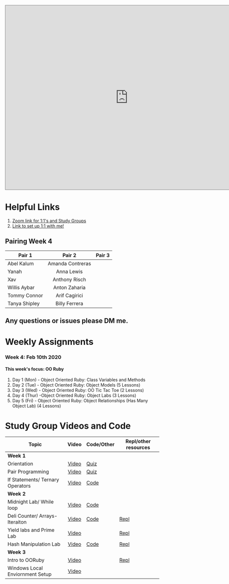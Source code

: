 <iframe src="https://calendar.google.com/calendar/b/1/embed?height=600&amp;wkst=1&amp;bgcolor=%23ffffff&amp;ctz=America%2FNew_York&amp;src=ZmxhdGlyb25zY2hvb2wuY29tXzdocjBsb2liajN2bnVrZ2hjN2EycW42MzA0QGdyb3VwLmNhbGVuZGFyLmdvb2dsZS5jb20&amp;color=%23616161&amp;title=Cohort%20Calendar%20-%203%2F2%20Part-Time-A%20(Micah&#39;s%20Cohort)" style="border:solid 1px #777" width="800" height="600" frameborder="0" scrolling="no"></iframe>

# Helpful Links 

1. [Zoom link for 1:1's and Study Groups](#)
2. [Link to set up 1:1 with me!](#)

## Pairing Week 4


| Pair 1       | Pair 2       | Pair 3 |
| ------------- |:-------------:| ---------- |
| Abel Kalum   | Amanda Contreras    |
| Yanah   | Anna Lewis    |
| Xav   | Anthony Risch    |
| Willis Aybar   | Anton Zaharia    |
| Tommy Connor   | Arif Cagirici    |
| Tanya Shipley   | Billy Ferrera    |

## Any questions or issues please DM me. 

# Weekly Assignments

### Week 4: Feb 10th 2020
#### This week's focus:  OO Ruby 

1. Day 1 (Mon) - Object Oriented Ruby: Class Variables and Methods
2. Day 2 (Tue) - Object Oriented Ruby: Object Models (5 Lessons)
3. Day 3 (Wed) - Object Oriented Ruby: OO Tic Tac Toe (2 Lessons)
4. Day 4 (Thur) -Object Oriented Ruby: Object Labs (3 Lessons)
5. Day 5 (Fri) - Object Oriented Ruby: Object Relationships (Has Many Object Lab) (4 Lessons)

# Study Group Videos and Code

| Topic         | Video         | Code/Other | Repl/other resources|
| ------------- |:-------------:| ----------- | ------------------- |
|**Week 1**|
| Orientation | [Video](https://youtu.be/-jk4NqJ2i68) | [Quiz](https://docs.google.com/forms/d/e/1FAIpQLSeKy1nlSi32DLbV5LN-W3yAjuZNJnoxteaWp_AYN4fQFmkYxQ/viewform)|
| Pair Programming| [Video](https://youtu.be/dKviur9B_fY)|[Quiz](https://docs.google.com/forms/d/e/1FAIpQLSey8rwpddfuKTeIo74DkqY1Eua4g9S8ZWLu-WFYxHVZZoEO5g/viewform)|
| If Statements/ Ternary Operators | [Video](https://youtu.be/1VH5025I4V0)| [Code](https://github.com/EliasAHH/speaking-grandma-dumbo-web-080618/blob/master/grandma.rb)
|**Week 2**|
| Midnight Lab/ While loop | [Video](https://youtu.be/7DxEgAxIr14)|[Code](https://github.com/EliasAHH/countdown-to-midnight-onl01-seng-pt-012220/blob/master/countdown.rb)
| Deli Counter/ Arrays- Iteraiton|[Video](https://youtu.be/8sfcqlzuH9s)|[Code](https://github.com/EliasAHH/deli-counter-onl01-seng-pt-012220/blob/master/deli_counter.rb)|[Repl](https://repl.it/@Eliasiscoding/ArraysIteration)
|Yield labs and Prime Lab | [Video](https://youtu.be/GcDF5KoUpIg)| |[Repl](https://repl.it/@Eliasiscoding/Yields)|
|Hash Manipulation Lab| [Video](https://youtu.be/ccwOz6dG3SI)| [Code](https://github.com/EliasAHH/apples-and-holidays-onl01-seng-pt-012220/blob/master/lib/holiday.rb)| [Repl](https://repl.it/@Eliasiscoding/Hashes)
|**Week 3**|
|Intro to OORuby| [Video](https://youtu.be/mtels8PeUnA)|  | [Repl](https://repl.it/@Eliasiscoding/Variables)
|Windows Local Enviornment Setup | [Video](https://youtu.be/TvNeyHcHpSQ)| | |

